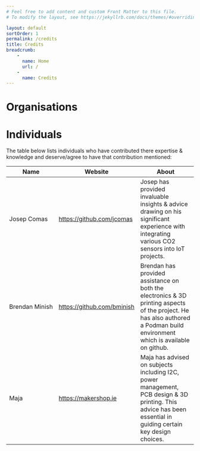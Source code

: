 ```yaml
---
# Feel free to add content and custom Front Matter to this file.
# To modify the layout, see https://jekyllrb.com/docs/themes/#overriding-theme-defaults

layout: default
sortOrder: 1
permalink: /credits
title: Credits
breadcrumb:
    - 
      name: Home
      url: /
    - 
      name: Credits
---
```


# Organisations


# Individuals
The table below lists individuals who have contributed there expertise & knowledge and deserve/agree to have that contribution mentioned:

|Name|Website|About|
|--|--|--|
|Josep&#160;Comas|https://github.com/jcomas|Josep has provided invaluable insights & advice drawing on his significant experience with integrating various CO2 sensors into IoT projects.|
|Brendan&#160;Minish|https://github.com/bminish|Brendan has provided assistance on both the electronics & 3D printing aspects of the project. He has also authored a Podman build environment which is available on github.|
|Maja|https://makershop.ie|Maja has advised on subjects including I2C, power management, PCB design & 3D printing. This advice has been essential in guiding certain key design choices.|


